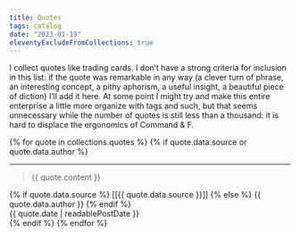 ```yaml
---
title: Quotes
tags: catalog
date: "2023-01-19"
eleventyExcludeFromCollections: true
---
```


I collect quotes like trading cards. I don’t have a strong criteria for inclusion in this list: if the quote was remarkable in any way (a clever turn of phrase, an interesting concept, a pithy aphorism, a useful insight, a beautiful piece of diction) I’ll add it here. At some point I might try and make this entire enterprise a little more organize with tags and such, but that seems unnecessary while the number of quotes is still less than a thousand: it is hard to displace the ergonomics of Command & F.

{% for quote in collections.quotes %}
{% if quote.data.source or quote.data.author %}

---

<blockquote class="!pt-4">{{ quote.content }}</blockquote>
<div class="flex space-between items-center">
<div class="flex-1">
{% if quote.data.source %}
[[{{ quote.data.source }}]]
{% else %}
{{ quote.data.author }}
{% endif %}
</div>
<div>
{{ quote.date | readablePostDate }}
</div>
</div>
{% endif %}
{% endfor %}
